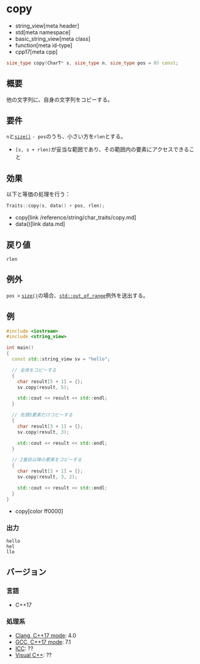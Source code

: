 # copy
* string_view[meta header]
* std[meta namespace]
* basic_string_view[meta class]
* function[meta id-type]
* cpp17[meta cpp]

```cpp
size_type copy(CharT* s, size_type n, size_type pos = 0) const;
```

## 概要
他の文字列に、自身の文字列をコピーする。


## 要件
`n`と[`size()`](size.md) `- pos`のうち、小さい方を`rlen`とする。

- `[s, s + rlen)`が妥当な範囲であり、その範囲内の要素にアクセスできること


## 効果
以下と等価の処理を行う：

```cpp
Traits::copy(s, data() + pos, rlen);
```
* copy[link /reference/string/char_traits/copy.md]
* data()[link data.md]


## 戻り値
`rlen`


## 例外
`pos >` [`size()`](size.md)の場合、[`std::out_of_range`](/reference/stdexcept.md)例外を送出する。


## 例
```cpp example
#include <iostream>
#include <string_view>

int main()
{
  const std::string_view sv = "hello";

  // 全体をコピーする
  {
    char result[5 + 1] = {};
    sv.copy(result, 5);

    std::cout << result << std::endl;
  }

  // 先頭3要素だけコピーする
  {
    char result[3 + 1] = {};
    sv.copy(result, 3);

    std::cout << result << std::endl;
  }

  // 2番目以降の要素をコピーする
  {
    char result[3 + 1] = {};
    sv.copy(result, 3, 2);

    std::cout << result << std::endl;
  }
}
```
* copy[color ff0000]

### 出力
```
hello
hel
llo
```


## バージョン
### 言語
- C++17

### 処理系
- [Clang, C++17 mode](/implementation.md#clang): 4.0
- [GCC, C++17 mode](/implementation.md#gcc): 7.1
- [ICC](/implementation.md#icc): ??
- [Visual C++](/implementation.md#visual_cpp): ??
